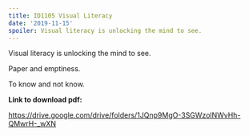 ```yaml
---
title: ID1105 Visual Literacy
date: '2019-11-15'
spoiler: Visual literacy is unlocking the mind to see.
---
```


Visual literacy is unlocking the mind to see.

Paper and emptiness.

To know and not know.

**Link to download pdf:**

https://drive.google.com/drive/folders/1JQnp9MgO-3SGWzolNWvHh-QMwrH-_wXN
